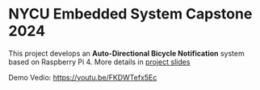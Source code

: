 # NYCU Embedded System Capstone 2024
This project develops an **Auto-Directional Bicycle Notification** system based on Raspberry Pi 4.
More details in [project slides](project_slides.pdf)

Demo Vedio: https://youtu.be/FKDWTefx5Ec